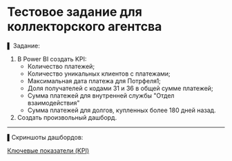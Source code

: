 # Тестовое задание для коллекторского агентсва


▌ Задание:

1. В Power BI создать KPI:
      - Количество платежей;
      - Количество уникальных клиентов с платежами;
      - Максимальная дата платежа для Потрфеля1;
      - Доля получателей c кодами 31 и 36 в общей сумме платежей;
      - Сумма платежей для внутренней службы "Отдел взаимодействия"
      - Сумма платежей для долгов, купленных более 180 дней назад.
2. Создать произвольный дашборд. 

---

▌Скриншоты дашбордов:

[Ключевые показатели (KPI)](https://github.com/nesterova-katya/PowerBI_Dashboards-/edit/main/CollectionAgency/images/KPI.jpg) 
